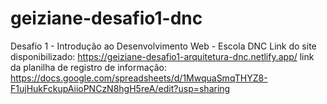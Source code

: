 # geiziane-desafio1-dnc
Desafio 1 - Introdução ao Desenvolvimento Web - Escola DNC
Link do site disponibilizado: https://geiziane-desafio1-arquitetura-dnc.netlify.app/ 
link da planilha de registro de informação: https://docs.google.com/spreadsheets/d/1MwquaSmqTHYZ8-F1ujHukFckupAiioPNCzN8hgH5reA/edit?usp=sharing 
